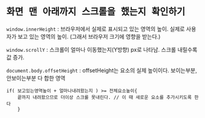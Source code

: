 # `화면 맨 아래까지 스크롤을 했는지 확인하기`


`window.innerHeight` : 브라우저에서 실제로 표시되고 있는 영역의 높이. 실제로 사용자가 보고 있는 영역의 높이. (그래서 브라우저 크기에 영향을 받는다.)

`window.scrollY` : 스크롤이 얼마나 이동했는지(Y방향) px로 나타남. 스크롤 내릴수록 값 증가.

`document.body.offsetHeight` : offsetHeight는 요소의 실제 높이이다. 보이는부분, 안보이는부분 다 합한 영역


    if( 보고있는영역높이 + 얼마나내려왔는지 ) >= 전체요소높이{
        끝까지 내려왔으므로 더이상 스크롤 못내린다. // 이 때 새로운 요소를 추가시키도록 한다
        }
